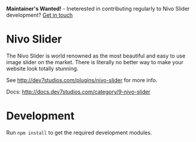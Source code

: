 **Maintainer's Wanted!** - Ineterested in contributing regularly to Nivo Slider development? [Get in touch](https://dev7studios.com/support/contact/)

# Nivo Slider

The Nivo Slider is world renowned as the most beautiful and easy to use image slider on the market. There is literally no better way to make your website look totally stunning.

See http://dev7studios.com/plugins/nivo-slider for more info.

Docs: http://docs.dev7studios.com/category/9-nivo-slider

# Development

Run `npm install` to get the required development modules.  
